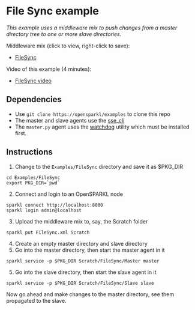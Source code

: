 # File Sync example
_This example uses a middleware mix to push changes from a master directory
tree to one or more slave directories._

Middleware mix (click to view, right-click to save):

* [FileSync](https://rawgit.com/jacobythwaites/examples/file_sync/Examples/FileSync/FileSync.xml)

Video of this example (4 minutes):

* [FileSync video](https://vimeo.com/289874337)

## Dependencies

* Use `git clone https://opensparkl/examples` to clone this repo
* The master and slave agents use the [sse_cli](https://github.com/opensparkl/sse_cli)
* The `master.py` agent uses the [watchdog](https://pythonhosted.org/watchdog/) utility which
  must be installed first.

## Instructions
1. Change to the `Examples/FileSync` directory and save it as $PKG_DIR
```
cd Examples/FileSync
export PKG_DIR=`pwd`
```
2. Connect and login to an OpenSPARKL node
```
sparkl connect http://localhost:8000
sparkl login admin@localhost
```
3. Upload the middleware mix to, say, the Scratch folder
```
sparkl put FileSync.xml Scratch
```
4. Create an empty master directory and slave directory
5. Go into the master directory, then start the master agent in it
```
sparkl service -p $PKG_DIR Scratch/FileSync/Master master
```
5. Go into the slave directory, then start the slave agent in it
```
sparkl service -p $PKG_DIR Scratch/FileSync/Slave slave
```

Now go ahead and make changes to the master directory, see them 
propagated to the slave.
